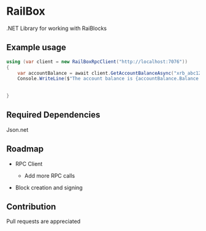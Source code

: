 # RailBox
.NET Library for working with RaiBlocks

Example usage
----
```c#
using (var client = new RailBoxRpcClient("http://localhost:7076"))
{
    var accountBalance = await client.GetAccountBalanceAsync("xrb_abc123abc123abc123...");  
    Console.WriteLine($"The account balance is {accountBalance.Balance.ToString(RaiAmountBase.Mxrb)} Mxrb");
    
    
}
```


Required Dependencies
----
Json.net


Roadmap
----
* RPC Client
  * Add more RPC calls
  
* Block creation and signing

Contribution
----
Pull requests are appreciated
